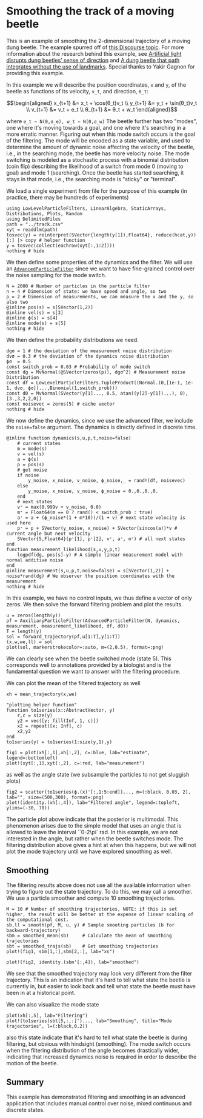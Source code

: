 # Smoothing the track of a moving beetle
This is an example of smoothing the 2-dimensional trajectory of a moving dung beetle. The example spurred off of [this Discourse topic](https://discourse.julialang.org/t/smoothing-tracks-with-a-kalman-filter/24209?u=yakir12). For more information about the research behind this example, see [Artificial light disrupts dung beetles’ sense of direction](https://www.lunduniversity.lu.se/article/artificial-light-disrupts-dung-beetles-sense-direction) and [A dung beetle that path integrates without the use of landmarks](https://pubmed.ncbi.nlm.nih.gov/32902692/). Special thanks to Yakir Gagnon for providing this example.

In this example we will describe the position coordinates, ``x`` and ``y``, of the beetle as functions of its velocity, ``v_t``, and direction, ``θ_t``:
```math
\begin{aligned}
x_{t+1} &= x_t + \cos(θ_t)v_t \\
y_{t+1} &= y_t + \sin(θ_t)v_t \\
v_{t+1} &= v_t + e_t \\
θ_{t+1} &= θ_t + w_t
\end{aligned}
```
where
``
e_t ∼ N(0,σ_e), w_t ∼ N(0,σ_w)
``
The beetle further has two "modes", one where it's moving towards a goal, and one where it's searching in a more erratic manner. Figuring out when this mode switch occurs is the goal of the filtering. The mode will be encoded as a state variable, and used to determine the amount of dynamic noise affecting the velocity of the beetle, i.e., in the searching mode, the beetle has more velocity noise. The mode switching is modeled as a stochastic process with a binomial distribution (coin flip) describing the likelihood of a switch from mode 0 (moving to goal) and mode 1 (searching). Once the beetle has started searching, it stays in that mode, i.e., the searching mode is "sticky" or "terminal".

We load a single experiment from file for the purpose of this example (in practice, there may be hundreds of experiments)
```@example beetle
using LowLevelParticleFilters, LinearAlgebra, StaticArrays, Distributions, Plots, Random
using DelimitedFiles
path = "../track.csv"
xyt = readdlm(path)
tosvec(y) = reinterpret(SVector{length(y[1]),Float64}, reduce(hcat,y))[:] |> copy # helper function
y = tosvec(collect(eachrow(xyt[:,1:2])))
nothing # hide
```
We then define some properties of the dynamics and the filter. We will use an [`AdvancedParticleFilter`](@ref) since we want to have fine-grained control over the noise sampling for the mode switch.
```@example beetle
N = 2000 # Number of particles in the particle filter
n = 4 # Dimension of state: we have speed and angle, so two
p = 2 # Dimension of measurements, we can measure the x and the y, so also two
@inline pos(s) = s[SVector(1,2)]
@inline vel(s) = s[3]
@inline ϕ(s) = s[4]
@inline mode(s) = s[5]
nothing # hide
```

We then define the probability distributions we need.
```@example beetle
dgσ = 1 # the deviation of the measurement noise distribution
dvσ = 0.3 # the deviation of the dynamics noise distribution
ϕσ  = 0.5
const switch_prob = 0.03 # Probability of mode switch
const dg = MvNormal(@SVector(zeros(p)), dgσ^2) # Measurement noise Distribution
const df = LowLevelParticleFilters.TupleProduct((Normal.(0,[1e-1, 1e-1, dvσ, ϕσ])...,Binomial(1,switch_prob)))
const d0 = MvNormal(SVector(y[1]..., 0.5, atan((y[2]-y[1])...), 0), [3.,3,2,2,0])
const noisevec = zeros(5) # cache vector
nothing # hide
```

We now define the dynamics, since we use the advanced filter, we include the `noise=false` argument. The dynamics is directly defined in discrete time.
```@example beetle
@inline function dynamics(s,u,p,t,noise=false)
    # current states
    m = mode(s)
    v = vel(s)
    a = ϕ(s)
    p = pos(s)
    # get noise
    if noise
        y_noise, x_noise, v_noise, ϕ_noise,_ = rand!(df, noisevec)
    else
        y_noise, x_noise, v_noise, ϕ_noise = 0.,0.,0.,0.
    end
    # next states
    v⁺ = max(0.999v + v_noise, 0.0)
    m⁺ = Float64(m == 0 ? rand() < switch_prob : true)
    a⁺ = a + (ϕ_noise*(1 + m*10))/(1 + v) # next state velocity is used here
    p⁺ = p + SVector(y_noise, x_noise) + SVector(sincos(a))*v # current angle but next velocity
    SVector{5,Float64}(p⁺[1], p⁺[2], v⁺, a⁺, m⁺) # all next states
end
function measurement_likelihood(s,u,y,p,t)
    logpdf(dg, pos(s)-y) # A simple linear measurement model with normal additive noise
end
@inline measurement(s,u,p,t,noise=false) = s[SVector(1,2)] + noise*rand(dg) # We observer the position coordinates with the measurement
nothing # hide
```

In this example, we have no control inputs, we thus define a vector of only zeros. We then solve the forward filtering problem and plot the results.
```@example beetle
u = zeros(length(y))
pf = AuxiliaryParticleFilter(AdvancedParticleFilter(N, dynamics, measurement, measurement_likelihood, df, d0))
T = length(y)
sol = forward_trajectory(pf,u[1:T],y[1:T])
(x,w,we,ll) = sol
plot(sol, markerstrokecolor=:auto, m=(2,0.5), format=:png)
```
We can clearly see when the beetle switched mode (state 5). This corresponds well to annotations provided by a biologist and is the fundamental question we want to answer with the filtering procedure.

We can plot the mean of the filtered trajectory as well
```@example beetle
xh = mean_trajectory(x,we)

"plotting helper function"
function to1series(x::AbstractVector, y)
    r,c = size(y)
    y2 = vec([y; fill(Inf, 1, c)])
    x2 = repeat([x; Inf], c)
    x2,y2
end
to1series(y) = to1series(1:size(y,1),y)

fig1 = plot(xh[:,1],xh[:,2], c=:blue, lab="estimate", legend=:bottomleft)
plot!(xyt[:,1],xyt[:,2], c=:red, lab="measurement")
```
as well as the angle state (we subsample the particles to not get sluggish plots)
```@example beetle
fig2 = scatter(to1series(ϕ.(x)'[:,1:5:end])..., m=(:black, 0.03, 2), lab="", size=(500,300), format=:png)
plot!(identity.(xh[:,4]), lab="Filtered angle", legend=:topleft, ylims=(-30, 70))
```
The particle plot above indicate that the posterior is multimodal. This phenomenon arises due to the simple model that uses an angle that is allowed to leave the interval ``0-2\pi` rad. In this example, we are not interested in the angle, but rather when the beetle switches mode. The filtering distribution above gives a hint at when this happens, but we will not plot the mode trajectory until we have explored smoothing as well.

## Smoothing
The filtering results above does not use all the available information when trying to figure out the state trajectory. To do this, we may call a smoother. We use a particle smoother and compute 10 smoothing trajectories.
```@example beetle
M = 10 # Number of smoothing trajectories, NOTE: if this is set higher, the result will be better at the expense of linear scaling of the computational cost.
sb,ll = smooth(pf, M, u, y) # Sample smooting particles (b for backward-trajectory)
sbm = smoothed_mean(sb)     # Calculate the mean of smoothing trajectories
sbt = smoothed_trajs(sb)    # Get smoothing trajectories
plot!(fig1, sbm[1,:],sbm[2,:], lab="xs")
```

```@example beetle
plot!(fig2, identity.(sbm'[:,4]), lab="smoothed")
```
We see that the smoothed trajectory may look very different from the filter trajectory. This is an indication that it's hard to tell what state the beetle is currently in, but easier to look back and tell what state the beetle must have been in at a historical point.


We can also visualize the mode state
```@example beetle
plot(xh[:,5], lab="Filtering")
plot!(to1series(sbt[5,:,:]')..., lab="Smoothing", title="Mode trajectories", l=(:black,0.2))
```
also this state indicate that it's hard to tell what state the beetle is during filtering, but obvious with hindsight (smoothing). The mode switch occurs when the filtering distribution of the angle becomes drastically wider, indicating that increased dynamics noise is required in order to describe the motion of the beetle.

## Summary
This example has demonstrated filtering and smoothing in an advanced application that includes manual control over noise, mixed continuous and discrete states.